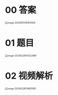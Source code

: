 # 00 答案

<img src="https://cvp.oss-cn-shanghai.aliyuncs.com/202408131619924.png" alt="image-20240813161931835" style="zoom:50%;" />



# 01 题目

<img src="https://cvp.oss-cn-shanghai.aliyuncs.com/picgo/202402261053039.png" alt="image-20240226105323961" style="zoom:50%;" />



# 02 视频解析

<img src="https://cvp.oss-cn-shanghai.aliyuncs.com/picgo/202402261146298.png" alt="image-20240226114600951" style="zoom:50%;" />